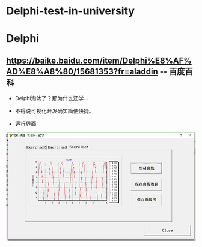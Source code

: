 # Delphi-test-in-university
# Delphi 
## <https://baike.baidu.com/item/Delphi%E8%AF%AD%E8%A8%80/15681353?fr=aladdin>  -- 百度百科

- Delphi淘汰了？那为什么还学...

- 不得说可视化开发确实简便快捷。

- 运行界面

![share](https://github.com/AlexMYH/Delphi-test-in-university/blob/master/TIM.jpg)
